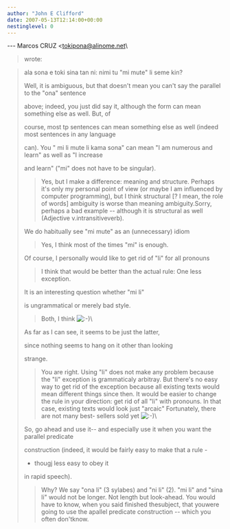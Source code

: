 ```yaml
---
author: "John E Clifford"
date: 2007-05-13T12:14:00+00:00
nestinglevel: 0
---
```

\---
 Marcos CRUZ <[tokipona@alinome.net](mailto://tokipona@alinome.net)\
> wrote:

> 
> 
> ala sona e toki sina tan ni: nimi tu "mi mute" li seme kin?
>> 
> Well, it is ambiguous, but that doesn't mean you can't say the
> parallel to the "ona" sentence
> 
> above; indeed, you just did say it, although the form can mean
> something else as well. But, of
> 
> course, most tp sentences can mean something else as well (indeed
> most sentences in any language
> 
> can). You " mi li mute li kama sona" can mean "I am numerous and
> learn" as well as "I increase
> 
> and learn" ("mi" does not have to be singular).
>> Yes, but I make a difference: meaning and structure. Perhaps it's
> only my personal point of view (or maybe I am influenced by computer
> programming), but I think structural \[? I mean, the role of words\]
> ambiguity is worse than meaning ambiguity.Sorry, perhaps a bad example --
 although it is structural as well (Adjective v.intransitiveverb).
> 
> We do habitually see "mi mute" as an (unnecessary) idiom
>> Yes, I think most of the times "mi" is enough.
>> 
> Of course, I personally would like to get rid of "li" for all
> pronouns
>> I think that would be better than the actual rule: One less exception.
>> 
> It is an interesting question whether "mi li"
> 
> is ungrammatical or merely bad style.
>> Both, I think ![:-)](images/smilies/icon_e_smile.gif "Smile")\
>> 
> As far as I can see, it seems to be just the latter,
> 
> since nothing seems to hang on it other than looking
> 
> strange.
>> You are right. Using "li" does not make any problem because the "li"
> exception is grammaticaly arbitray. But there's no easy way to get
> rid of the exception because all existing texts would mean different
> things since then. It would be easier to change the rule in your
> direction: get rid of all "li" with pronouns. In that case, existing
> texts would look just "arcaic" Fortunately, there are not many best-
> sellers sold yet ![:-)](images/smilies/icon_e_smile.gif "Smile")\
>> 
> So, go ahead and use it--
 and especially use it when you want the
> parallel predicate
> 
> construction (indeed, it would be fairly easy to make that a rule -
> - thougj less easy to obey it
> 
> in rapid speech).
>> Why? We say "ona li" (3 sylabes) and "ni li" (2). "mi li" and "sina
> li" would not be longer.
>Not length but look-ahead. You would have to know, when you said finished thesubject, that youwere going to use the apallel predicate construction --
 which you often don'tknow.